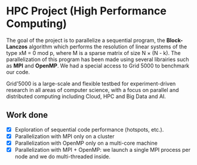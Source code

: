 # HPC Project (High Performance Computing)

The goal of the project is to parallelize a sequential program, the **Block-Lanczos** algorithm which performs the resolution of linear systems of the type xM = 0 mod p, where M is a sparse matrix of size N × (N - k). The parallelization of this program has been made using several librairies such as **MPI** and **OpenMP**. We had a special access to Grid 5000 to benchmark our code. 

Grid'5000 is a large-scale and flexible testbed for experiment-driven research in all areas of computer science, with a focus on parallel and distributed computing including Cloud, HPC and Big Data and AI.

## Work done
- [x] Exploration of sequential code performance (hotspots, etc.).
- [x] Parallelization with MPI only on a cluster
- [x] Parallelization with OpenMP only on a multi-core machine
- [x] Parallelization with MPI + OpenMP: we launch a single MPI process per node and we do multi-threaded inside.
